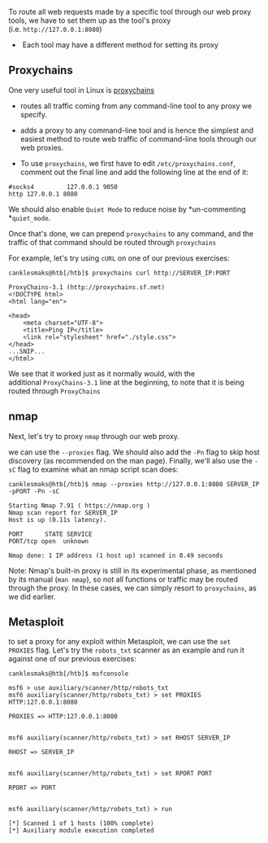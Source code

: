 
To route all web requests made by a specific tool through our web proxy tools, we have to set them up as the tool's proxy (i.e. `http://127.0.0.1:8080`) 
*  Each tool may have a different method for setting its proxy


## Proxychains

One very useful tool in Linux is [proxychains](https://github.com/haad/proxychains)

 * routes all traffic coming from any command-line tool to any proxy we specify.
 * adds a proxy to any command-line tool and is hence the simplest and easiest method to route web traffic of command-line tools through our web proxies.

* To use `proxychains`, we first have to edit `/etc/proxychains.conf`, comment out the final line and add the following line at the end of it:
```shell-session
#socks4         127.0.0.1 9050
http 127.0.0.1 8080
```

We should also enable `Quiet Mode` to reduce noise by *un-commenting 
*`quiet_mode`.

Once that's done, we can prepend `proxychains` to any command, and the traffic of that command should be routed through `proxychains`

For example, let's try using `cURL` on one of our previous exercises:

```shell-session
canklesmaks@htb[/htb]$ proxychains curl http://SERVER_IP:PORT

ProxyChains-3.1 (http://proxychains.sf.net)
<!DOCTYPE html>
<html lang="en">

<head>
    <meta charset="UTF-8">
    <title>Ping IP</title>
    <link rel="stylesheet" href="./style.css">
</head>
...SNIP...
</html>    
```

We see that it worked just as it normally would, with the additional `ProxyChains-3.1` line at the beginning, to note that it is being routed through `ProxyChains`

## nmap 

Next, let's try to proxy `nmap` through our web proxy.

we can use the `--proxies` flag. We should also add the `-Pn` flag to skip host discovery (as recommended on the man page). Finally, we'll also use the `-sC` flag to examine what an nmap script scan does:

```shell-session
canklesmaks@htb[/htb]$ nmap --proxies http://127.0.0.1:8080 SERVER_IP -pPORT -Pn -sC

Starting Nmap 7.91 ( https://nmap.org )
Nmap scan report for SERVER_IP
Host is up (0.11s latency).

PORT      STATE SERVICE
PORT/tcp open  unknown

Nmap done: 1 IP address (1 host up) scanned in 0.49 seconds
```

Note: Nmap's built-in proxy is still in its experimental phase, as mentioned by its manual (`man nmap`), so not all functions or traffic may be routed through the proxy. In these cases, we can simply resort to `proxychains`, as we did earlier.

## Metasploit

to set a proxy for any exploit within Metasploit, we can use the `set PROXIES` flag. Let's try the `robots_txt` scanner as an example and run it against one of our previous exercises: 

```shell-session
canklesmaks@htb[/htb]$ msfconsole

msf6 > use auxiliary/scanner/http/robots_txt
msf6 auxiliary(scanner/http/robots_txt) > set PROXIES HTTP:127.0.0.1:8080

PROXIES => HTTP:127.0.0.1:8080


msf6 auxiliary(scanner/http/robots_txt) > set RHOST SERVER_IP

RHOST => SERVER_IP


msf6 auxiliary(scanner/http/robots_txt) > set RPORT PORT

RPORT => PORT


msf6 auxiliary(scanner/http/robots_txt) > run

[*] Scanned 1 of 1 hosts (100% complete)
[*] Auxiliary module execution completed
```
